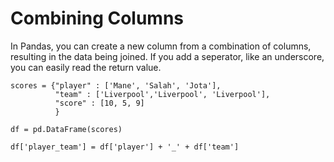 # Combining Columns

In Pandas, you can create a new column from a combination of columns, resulting in the data being joined. If you add a seperator, like an underscore, you can easily read the return value.

```
scores = {"player" : ['Mane', 'Salah', 'Jota'],
          "team" : ['Liverpool','Liverpool', 'Liverpool'],
          "score" : [10, 5, 9]
          }

df = pd.DataFrame(scores)

df['player_team'] = df['player'] + '_' + df['team']

```